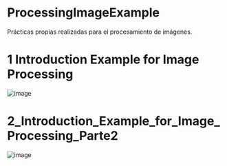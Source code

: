 # ProcessingImageExample
Prácticas propias realizadas para el procesamiento de imágenes. 

# 1 Introduction Example for Image Processing
![image](https://github.com/jorengar/ProcessingImageExample/assets/20663593/92c61f36-c2fe-4b8a-9065-d4ca311a227b)


# 2_Introduction_Example_for_Image_Processing_Parte2
![image](https://github.com/jorengar/ProcessingImageExample/assets/20663593/f8c15bca-6ddb-4349-a3f5-c277f3aed155)
